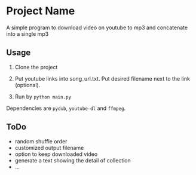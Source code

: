 # Project Name

A simple program to download video on youtube to mp3 and concatenate into a single mp3

## Usage

1. Clone the project

2. Put youtube links into song_url.txt. Put desired filename next to the link (optional).

3. Run by ```python main.py```

Dependencies are `pydub`, `youtube-dl` and `ffmpeg`.

## ToDo

* random shuffle order
* customized output filename
* option to keep downloaded video
* generate a text showing the detail of collection
* ...
